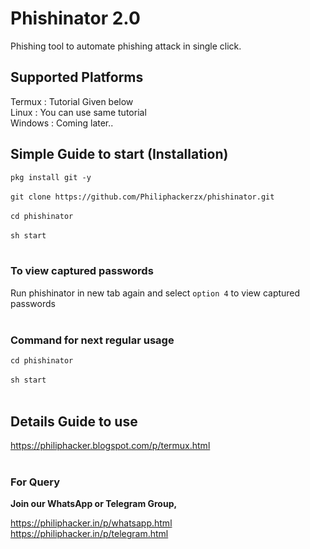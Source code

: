 # Phishinator 2.0

Phishing tool to automate phishing attack in single click.

## Supported Platforms

Termux : Tutorial Given below <br/>
Linux : You can use same tutorial <br/>
Windows : Coming later.. <br/>

## Simple Guide to start (Installation) </h3>


`pkg install git -y` <br/><br/>
`git clone https://github.com/Philiphackerzx/phishinator.git` <br/> <br/>
`cd phishinator` <br/><br/>
`sh start` <br/><br/>

<h3> To view captured passwords </h3>

Run phishinator in new tab again and select `option 4` to view captured passwords <br/><br/>

<h3> Command for next regular usage </h3>

`cd phishinator` <br/><br/>
`sh start` <br/><br/>

## Details Guide to use </h3>

https://philiphacker.blogspot.com/p/termux.html <br/><br/>

<h3> For Query </h3>

<b>Join our WhatsApp or Telegram Group,</b>

https://philiphacker.in/p/whatsapp.html <br/>
https://philiphacker.in/p/telegram.html <br/><br/>
